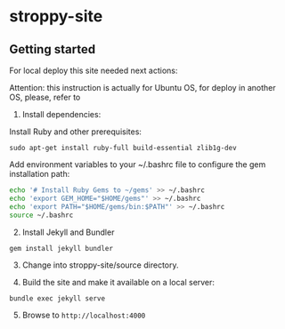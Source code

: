 # stroppy-site

## Getting started

For local deploy this site needed next actions:

Attention: this instruction is actually for Ubuntu OS, for deploy in another OS, please, refer to

1. Install dependencies:

Install Ruby and other prerequisites:  

```sudo apt-get install ruby-full build-essential zlib1g-dev```

Add environment variables to your ~/.bashrc file to configure the gem installation path:

```sh
echo '# Install Ruby Gems to ~/gems' >> ~/.bashrc
echo 'export GEM_HOME="$HOME/gems"' >> ~/.bashrc
echo 'export PATH="$HOME/gems/bin:$PATH"' >> ~/.bashrc
source ~/.bashrc
```

2. Install Jekyll and Bundler

```gem install jekyll bundler```

3. Change into stroppy-site/source directory.

4. Build the site and make it available on a local server:  

```bundle exec jekyll serve```

5. Browse to ```http://localhost:4000```
